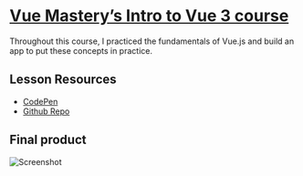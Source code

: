 # [Vue Mastery’s Intro to Vue 3 course](https://www.vuemastery.com/courses/intro-to-vue-3/intro-to-vue3)
Throughout this course, I practiced the fundamentals of Vue.js and build an app to put these concepts in practice.

## Lesson Resources
- [CodePen](https://codepen.io/VueMastery/projects/public?cursor=ZD0xJm89MCZwPTEmdj01MTcwODI=)
- [Github Repo](https://github.com/Code-Pop/Intro-to-Vue-3)

## Final product
![Screenshot](https://github.com/rorgonas/vue-3-product-cart/images/product-screenshot.png)
